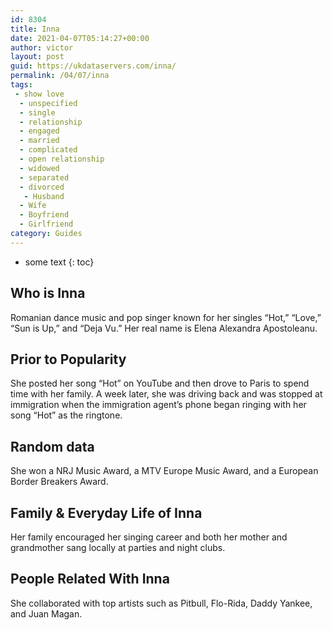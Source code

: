 ```yaml
---
id: 8304
title: Inna
date: 2021-04-07T05:14:27+00:00
author: victor
layout: post
guid: https://ukdataservers.com/inna/
permalink: /04/07/inna
tags:
 - show love
  - unspecified
  - single
  - relationship
  - engaged
  - married
  - complicated
  - open relationship
  - widowed
  - separated
  - divorced
   - Husband
  - Wife
  - Boyfriend
  - Girlfriend
category: Guides
---
```


* some text
{: toc}


## Who is Inna



Romanian dance music and pop singer known for her singles &#8220;Hot,&#8221; &#8220;Love,&#8221; &#8220;Sun is Up,&#8221; and &#8220;Deja Vu.&#8221; Her real name is Elena Alexandra Apostoleanu.

                
                
                
## Prior to Popularity



She posted her song &#8220;Hot&#8221; on YouTube and then drove to Paris to spend time with her family. A week later, she was driving back and was stopped at immigration when the immigration agent&#8217;s phone began ringing with her song &#8220;Hot&#8221; as the ringtone.

                
                
                
## Random data



She won a NRJ Music Award, a MTV Europe Music Award, and a European Border Breakers Award.

                
                
                
## Family & Everyday Life of Inna



Her family encouraged her singing career and both her mother and grandmother sang locally at parties and night clubs.

                
                
                
## People Related With Inna



She collaborated with top artists such as Pitbull, Flo-Rida, Daddy Yankee, and Juan Magan.

                
              
            
          
          
          